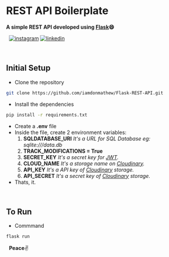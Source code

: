 # REST API Boilerplate
**A simple REST API developed using [Flask](https://flask.palletsprojects.com/en/1.1.x/):smile:**

&nbsp;
[![instagram](http://img.shields.io/website?label=iamdonmathew&color=green&?&logo=instagram&down_message=follow&up_message=follow&logoColor=white&style=for-the-badge&url=https://www.instagram.com/iamdonmathew)](https://www.instagram.com/iamdonmathew/)
[![linkedin](http://img.shields.io/website?label=iamdonmathew&color=green&?&logo=linkedin&down_message=follow&up_message=follow&logoColor=white&style=for-the-badge&url=https://www.linkedin.com/in/iamdonmathew/)](https://www.linkedin.com/in/iamdonmathew/)

&nbsp;
## Initial Setup

* Clone the repository
```bash
git clone https://github.com/iamdonmathew/Flask-REST-API.git
```
* Install the dependencies
```bash
pip install -r requirements.txt
```
* Create a **.env** file
* Inside the file, create 2 environment variables:
    1. **SQLDATABASE_URI**     _It's a URL for SQL Database eg: sqlite:///data.db_
    2. **TRACK_MODIFICATIONS = True**
    3. **SECRET_KEY**     _It's a secret key for [JWT](https://jwt.io/)._
    4. **CLOUD_NAME**     _It's a storage name on [Cloudinary](https://cloudinary.com/)._
    5. **API_KEY**     _It's a API key of [Cloudinary](https://cloudinary.com/) storage._
    6. **API_SECRET**     _It's a secret key of [Cloudinary](https://cloudinary.com/) storage._
* Thats, it.

&nbsp; 
## To Run

* Commmand
```bash
flask run
```

&nbsp;
**Peace**:v:
